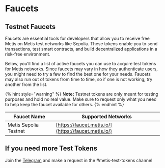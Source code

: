 # Faucets

## Testnet Faucets

Faucets are essential tools for developers that allow you to receive free Metis on Metis test networks like Sepolia. These tokens enable you to send transactions, test smart contracts, and build decentralized applications in a risk-free environment.

Below, you'll find a list of active faucets you can use to acquire test tokens for Metis networks. Since faucets may vary in how they authenticate users, you might need to try a few to find the best one for your needs. Faucets may also run out of tokens from time to time, so if one is not working, try another from the list.

{% hint style="warning" %}
**Note:** Testnet tokens are only meant for testing purposes and hold no real value. Make sure to request only what you need to help keep the faucet available for others.
{% endhint %}

| Faucet Name           | Supported Networks                                   |
| --------------------- | ---------------------------------------------------- |
| Metis Sepolia Testnet | [https://faucet.metis.io/](https://faucet.metis.io/) |

## If you need more Test Tokens

Join the [Telegram](https://t.me/metis_dev) and make a request in the #metis-test-tokens channel
